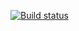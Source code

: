 [![Build status](https://ci.appveyor.com/api/projects/status/31c6bygksk20kkhr/branch/main?svg=true)](https://ci.appveyor.com/project/katerina331/java-aqa-55-dz-2-rest-3/branch/main)
